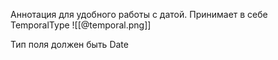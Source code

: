 Аннотация для удобного работы с датой. Принимает в себе TemporalType
![[@temporal.png]]

Тип поля должен быть Date